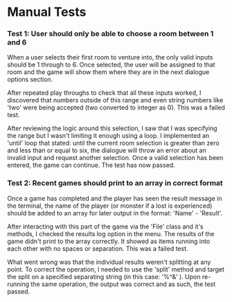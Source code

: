 # Manual Tests

### Test 1: User should only be able to choose a room between 1 and 6

When a user selects their first room to venture into, the only valid inputs should be 1 through to 6. Once selected, the user will be assigned to that room and the game will show them where they are in the next dialogue options section. 

After repeated play throughs to check that all these inputs worked, I discovered that numbers outside of this range and even string numbers like 'two' were being accepted (two converted to integer as 0). This was a failed test.

After reviewing the logic around this selection, I saw that I was specifying the range but I wasn't limiting it enough using a loop. I implemented an 'until' loop that stated: until the current room selection is greater than zero and less than or equal to six, the dialogue will throw an error about an invalid input and request another selection. Once a valid selection has been entered, the game can continue. The test has now passed.

### Test 2: Recent games should print to an array in correct format

Once a game has completed and the player has seen the result message in the terminal, the name of the player (or monster if a lost is experienced) should be added to an array for later output in the format: 'Name' - 'Result'. 

After interacting with this part of the game via the 'File' class and it's methods, I checked the results log option in the menu. The results of the game didn't print to the array correctly. It showed as items running into each other with no spaces or separation. This was a failed test. 

What went wrong was that the individual results weren't splitting at any point. To correct the operation, I needed to use the 'split' method and target the split on a specified separating string (in this case: '%^&' ). Upon re-running the same operation, the output was correct and as such, the test passed.